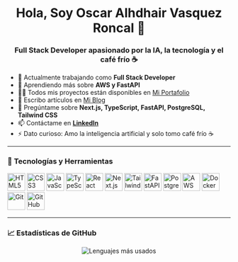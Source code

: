 <h1 align="center">Hola, Soy Oscar Alhdhair Vasquez Roncal 👋</h1>
<h3 align="center">Full Stack Developer apasionado por la IA, la tecnología y el café frío ☕</h3>

- 🔭 Actualmente trabajando como **Full Stack Developer**
- 🌱 Aprendiendo más sobre **AWS y FastAPI**
- 👨‍💻 Todos mis proyectos están disponibles en [Mi Portafolio](https://oscarportafolio.vercel.app/)
- 📝 Escribo artículos en [Mi Blog](https://oscarportafolio.vercel.app/blog)
- 💬 Pregúntame sobre **Next.js, TypeScript, FastAPI, PostgreSQL, Tailwind CSS**
- 📫 Contáctame en **[LinkedIn](https://www.linkedin.com/in/oscar-alhdahir-vasquez-roncal-133140281/)**
- ⚡ Dato curioso: Amo la inteligencia artificial y solo tomo café frío ☕

---

### 🚀 **Tecnologías y Herramientas**
<p align="left">
  <img src="https://cdn.jsdelivr.net/gh/devicons/devicon/icons/html5/html5-original.svg" alt="HTML5" width="40" height="40"/>
  <img src="https://cdn.jsdelivr.net/gh/devicons/devicon/icons/css3/css3-original.svg" alt="CSS3" width="40" height="40"/>
  <img src="https://cdn.jsdelivr.net/gh/devicons/devicon/icons/javascript/javascript-original.svg" alt="JavaScript" width="40" height="40"/>
  <img src="https://cdn.jsdelivr.net/gh/devicons/devicon/icons/typescript/typescript-original.svg" alt="TypeScript" width="40" height="40"/>
  <img src="https://cdn.jsdelivr.net/gh/devicons/devicon/icons/react/react-original.svg" alt="React" width="40" height="40"/>
  <img src="https://cdn.jsdelivr.net/gh/devicons/devicon/icons/nextjs/nextjs-original.svg" alt="Next.js" width="40" height="40"/>
  <img src="https://cdn.jsdelivr.net/gh/devicons/devicon/icons/tailwindcss/tailwindcss-original.svg" alt="Tailwind CSS" width="40" height="40"/>
  <img src="https://cdn.jsdelivr.net/gh/devicons/devicon/icons/fastapi/fastapi-original.svg" alt="FastAPI" width="40" height="40"/>
  <img src="https://cdn.jsdelivr.net/gh/devicons/devicon/icons/postgresql/postgresql-original.svg" alt="PostgreSQL" width="40" height="40"/>
  <img src="https://cdn.jsdelivr.net/gh/devicons/devicon/icons/aws/aws-original.svg" alt="AWS" width="40" height="40"/>
  <img src="https://cdn.jsdelivr.net/gh/devicons/devicon/icons/docker/docker-original.svg" alt="Docker" width="40" height="40"/>
  <img src="https://cdn.jsdelivr.net/gh/devicons/devicon/icons/git/git-original.svg" alt="Git" width="40" height="40"/>
  <img src="https://cdn.jsdelivr.net/gh/devicons/devicon/icons/github/github-original.svg" alt="GitHub" width="40" height="40"/>
</p>

---

### 📈 **Estadísticas de GitHub**
<p align="center">
  <img src="https://github-readme-stats.vercel.app/api/top-langs/?username=oscarvasquezroncal&hide=php&layout=compact&theme=radical" alt="Lenguajes más usados"/>
</p>


